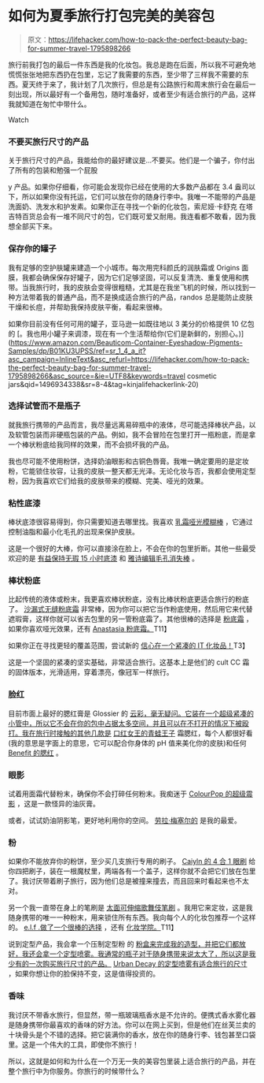 # 如何为夏季旅行打包完美的美容包

> 原文：<https://lifehacker.com/how-to-pack-the-perfect-beauty-bag-for-summer-travel-1795898266>

旅行前我打包的最后一件东西是我的化妆包。我总是跑在后面，所以我不可避免地慌慌张张地把东西扔在包里，忘记了我需要的东西，至少带了三样我不需要的东西。夏天终于来了，我计划了几次旅行，但总是有公路旅行和周末旅行会在最后一刻出现，所以最好有一个备用包，随时准备好，或者至少有适合旅行的产品，这样我就知道在匆忙中带什么。

Watch

### 不要买旅行尺寸的产品

关于旅行尺寸的产品，我能给你的最好建议是…不要买。他们是一个骗子，你付出了所有的包装和勉强一个屁股

y 产品。如果你仔细看，你可能会发现你已经在使用的大多数产品都在 3.4 盎司以下，所以如果你没有托运，它们可以放在你的随身行李中。我唯一不能带的产品是洗面奶、洗发水和护发素。如果你正在寻找一个新的化妆包，索尼娅·卡舒克 在塔吉特百货总会有一堆不同尺寸的包，它们既可爱又耐用。我连看都不敢看，因为我想全部买下来。

### 保存你的罐子

我有足够的空护肤罐来建造一个小城市。每次用完科颜氏的润肤霜或 Origins 面膜，我都会确保保存好罐子，因为它们足够坚固，可以反复清洗、重复使用和携带。当我旅行时，我的皮肤会变得很粗糙，尤其是在我坐飞机的时候，所以找到一种方法带着我的普通产品，而不是换成适合旅行的产品，randos 总是能防止皮肤干燥和长痘，并帮助我保持皮肤平衡，看起来很棒。

如果你目前没有任何可用的罐子，亚马逊一如既往地以 3 美分的价格提供 10 亿包 的 [。我也用小罐子来调漆，现在有一个生活帮给你(它们是新鲜的，别担心。)](https://www.amazon.com/Beauticom-Container-Eyeshadow-Pigments-Samples/dp/B01KU3UPSS/ref=sr_1_4_a_it?asc_campaign=InlineText&asc_refurl=https://lifehacker.com/how-to-pack-the-perfect-beauty-bag-for-summer-travel-1795898266&asc_source=&ie=UTF8&keywords=travel cosmetic jars&qid=1496934338&sr=8-4&tag=kinjalifehackerlink-20)

### 选择试管而不是瓶子

就我旅行携带的产品而言，我尽量远离易碎瓶中的液体，尽可能选择棒状产品，以及软管包装而非硬瓶包装的产品。例如，我不会冒险在包里打开一瓶粉底，而是拿一个棒状粉底给我同样的效果，而不会损坏我的产品。

我也尽可能不使用粉饼，选择奶油眼影和古铜色唇膏。我唯一确定要用的是定妆粉，它能锁住妆容，让我的皮肤一整天都无光泽。无论化妆与否，我都会使用定型粉，因为我喜欢它们给我的皮肤带来的模糊、完美、哑光的效果。

### 粘性底漆

棒状底漆很容易得到，你只需要知道去哪里找。我喜欢 [乳霜哑光模糊棒](https://milkmakeup.com/products/blur-stick/) ，它通过控制油脂和最小化毛孔的出现来保护皮肤。

这是一个很好的大棒，你可以直接涂在脸上，不会在你的包里折断。其他一些最受欢迎的是 [有益保持无瑕 15 小时底漆](http://www.sephora.com/stay-flawless-15-hour-primer-P379221?om_mmc=ppc-GG_704370388_36229712789_aud-89368448057:dsa-114458062611__161946791274_9018941_c&publisher_id=255779&sub_publisher=g&is_mobile=&gdevice=c&sub_campaign=704370388&gclid=CjwKEAjwgtTJBRDRmd6ZtLrGyxwSJAA7Fy-hj13MRQr-Nz8J4F3H9CXBTY7TofJzPEdsQ-61rEVsChoCAhTw_wcB&sub_placement=&site=_search&gmodel=&country_switch=&lang=en&gclsrc=aw.ds&sub_ad=161946791274) 和 [雅诗编辑毛孔消失棒](https://www.esteelauder.com/product/681/41274/product-catalog/skincare/pore-vanishing-stick) 。

### 棒状粉底

比起传统的液体或粉末，我更喜欢棒状粉底，没有比棒状粉底更适合旅行的粉底了。 [沙漏式无缝粉底霜](https://www.hourglasscosmetics.com/vanish-seamless-finish-foundation-stick) 非常棒，因为你可以把它当作粉底使用，然后用它来代替遮瑕膏，这样你就可以省去包里的另一管粉底霜了。其他很棒的选择是 [粉底霜](https://www.makeupforever.com/us/en-us/make-up/face/foundation/ultra-hd-stick-foundation?sku=7311) ，如果你喜欢哑光效果，还有 [Anastasia 粉底霜。](http://www.anastasiabeverlyhills.com/stick-foundation/stick-foundation.html)T11】

如果你正在寻找更轻的覆盖范围，尝试新的 [信心在一个紧凑的 IT 化妆品！](https://www.itcosmetics.com/confidence-in-a-compact-skin-transforming-full-coverage-solid-super-serum)T3】

这是一个坚固的紧凑的坚实基础，非常适合旅行。这基本上是他们的 cult CC 霜的固体版本，光滑适用，穿着漂亮，像冠军一样旅行。

### 脸红

目前市面上最好的腮红膏是 Glossier 的 [云彩，毫无疑问。它装在一个超级紧凑的小管中，所以它不会在你的包中占据太多空间，并且可以在不打开的情况下被殴打。我在旅行时接触的其他几款是](https://www.glossier.com/products/cloud-paint?gclid=CjwKEAjwgtTJBRDRmd6ZtLrGyxwSJAA7Fy-hVxpEgEqvQBLlHvVvgCpg0w4EnVnFk2cFz7JBaJ4SmBoCq43w_wcB) [口红女王的青蛙王子](https://lipstickqueen.com/shop-html-lip-and-cheek/frog-prince-blush.html) 霜腮红，每个人都很好看(我的意思是字面上的意思，它可以配合你身体的 pH 值来美化你的皮肤)和任何 [Benefit 的腮红](https://www.benefitcosmetics.com/us/en/face-makeup/cheek-stain) 。

### 眼影

试着用面霜代替粉末，确保你不会打碎任何粉末。我痴迷于 [ColourPop 的超级震影](https://colourpop.com/collections/shadow) ，这是一款怪异的油灰膏。

或者，试试奶油阴影笔，更好地利用你的空间。 [劳拉·梅塞尔的](http://www.lauramercier.com/eye-shadow/caviar-stick-eye-colour-prod450002.html) 是我的最爱。

### 粉

如果你不能放弃你的粉饼，至少买几支旅行专用的刷子。 [Caiyln 的 4 合 1 眼刷](https://www.cailyncosmetics.com/4-in-1-eye-brush) 给你四把刷子，装在一根魔杖里，两端各有一个盖子，这样你就不会把它们放在包里了。我讨厌带着刷子旅行，因为他们总是被撞来撞去，而且回来时看起来也不太对。

另一个我一直带在身上的笔刷是 [太面可伸缩歌舞伎笔刷](https://www.toofaced.com/p/brushes/retractable-kabuki-brush/?gclid=CjwKEAjwgtTJBRDRmd6ZtLrGyxwSJAA7Fy-hrg_WRtowXXTbIJwWlKcL2jFlgXFQ_5VPPyLgSN2M4RoCQ7Pw_wcB) 。我用它来定妆，这是我随身携带的唯一一种粉末，用来锁住所有东西。我向每个人的化妆包推荐一个这样的。 [e.l.f .做了一个很棒的选择](http://www.elfcosmetics.com/p/retractable-kabuki-brush) ，还有 [化妆学院。](http://muapro.com/product/pro-retractable-powder-brush/)T11】

说到定型产品，我会拿一个压制定型粉 的 [粉盒来完成我的造型，并把它们都放好，我还会拿一个定型喷雾。我通常的瓶子对于随身携带来说太大了，所以这是我少有的一次购买旅行尺寸的产品。](https://www.itcosmetics.com/bye-bye-pores-pressed) [Urban Decay 的定型喷雾有适合旅行的尺寸](http://www.sephora.com/all-nighter-long-lasting-makeup-setting-spray-P263504?skuId=1899954) ，如果你想让你的脸保持不变，这是值得投资的。

### 香味

我讨厌不带香水旅行，但显然，带一瓶玻璃瓶香水是不允许的。便携式香水雾化器 是随身携带你最喜欢的香味的好方法。你可以在网上买到，但是他们在丝芙兰卖的十块骨头是个不错的选择。把它装满你的香水，放在你的随身行李、钱包甚至口袋里。这是一个伟大的工具，即使你不旅行！

所以，这就是如何和为什么在一个万无一失的美容包里装上适合旅行的产品，并在整个旅行中为你服务。你旅行的时候带什么？